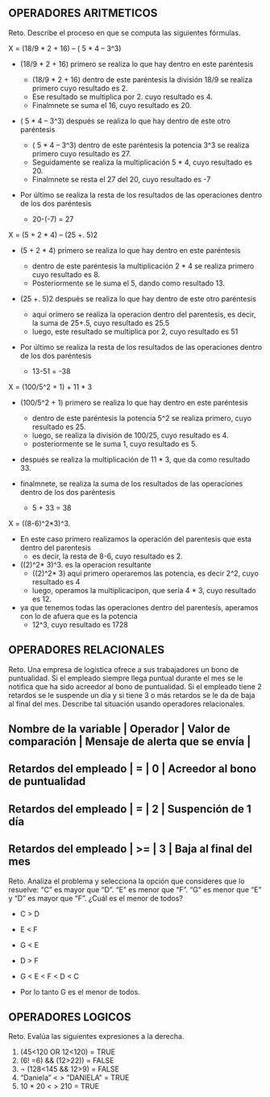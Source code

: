 ## OPERADORES ARITMETICOS
Reto. Describe el proceso en que se computa las siguientes fórmulas.

X = (18/9 * 2 + 16) – ( 5 * 4 – 3^3)

  * (18/9 * 2 + 16) primero se realiza lo que hay dentro en este paréntesis
    * (18/9 * 2 + 16) dentro de este paréntesis la división 18/9 se realiza primero cuyo resultado es 2.
    * Ese resultado se multiplica por 2. cuyo resultado es 4.
    * Finalmnete se suma el 16, cuyo resultado es 20.
  * ( 5 * 4 – 3^3) después se realiza lo que hay dentro de este otro paréntesis
    * ( 5 * 4 – 3^3) dentro de este paréntesis la potencia 3^3 se realiza primero cuyo resultado es 27.
    * Seguidamente se realiza la multiplicación 5 * 4, cuyo resultado es 20.
    * Finalmnete se resta el 27 del 20, cuyo resultado es -7
 
  * Por último se realiza la resta de los resultados de las operaciones dentro de los dos paréntesis
    * 20-(-7) = 27


X = (5 + 2 * 4) – (25 +. 5)2

* (5 + 2 * 4) primero se realiza lo que hay dentro en este paréntesis
   * dentro de este paréntesis la multiplicación 2 * 4 se realiza primero cuyo resultado es 8.
   * Posteriormente se le suma el 5, dando como resultado 13.
 
* (25 +. 5)2 después se realiza lo que hay dentro de este otro paréntesis 
   * aquí orimero se realiza la operacion dentro del parentesis, es decir, la suma de 25+.5, cuyo resultado es 25.5
   * luego, este resultado se multiplica por 2, cuyo resultado es 51

* Por último se realiza la resta de los resultados de las operaciones dentro de los dos paréntesis
   * 13-51 = -38


X = (100/5^2 + 1) + 11 * 3

* (100/5^2 + 1) primero se realiza lo que hay dentro en este paréntesis
   * dentro de este paréntesis la potencia 5^2 se realiza primero, cuyo resultado es 25.
   * luego, se realiza la división de 100/25, cuyo resultado es 4.
   * posteriormente se le suma 1, cuyo resultado es 5.

* después se realiza la multiplicación de 11 * 3, que da como resultado 33.
* finalmnete, se realiza la suma de los resultados de las operaciones dentro de los dos paréntesis
   * 5 + 33 = 38


X = ((8-6)^2*3)^3.

* En este caso primero realizamos la operación del parentesis que esta dentro del parentesis
   * es decir, la resta de 8-6, cuyo resultado es 2.
* ((2)^2* 3)^3. es la operacion resultante
   * ((2)^2* 3) aquí primero operaremos las potencia, es decir 2^2, cuyo resultado es 4
   * luego, operamos la multiplicacipon, que sería 4 * 3, cuyo resultado es 12.
* ya que tenemos todas las operaciones dentro del parentesís, aperamos con lo de afuera que es la potencia
   * 12^3, cuyo resultado es 1728
  

## OPERADORES RELACIONALES
Reto. Una empresa de logística ofrece a sus trabajadores un bono de
puntualidad. Si el empleado siempre llega puntual durante el mes se le
notifica que ha sido acreedor al bono de puntualidad. Si el empleado tiene
2 retardos se le suspende un día y si tiene 3 o más retardos se le da de
baja al final del mes. Describe tal situación usando operadores
relacionales.

Nombre de la variable     |      Operador    |     Valor de comparación     |     Mensaje de alerta que se envía   |
--------------------------------------------------------------------------------------------------------------------
  Retardos del empleado   |         =        |              0               |    Acreedor al bono de puntualidad
--------------------------------------------------------------------------------------------------------------------
  Retardos del empleado   |         =        |              2               |          Suspención de 1 día
--------------------------------------------------------------------------------------------------------------------
  Retardos del empleado   |         >=       |              3               |          Baja al final del mes
--------------------------------------------------------------------------------------------------------------------

Reto. Analiza el problema y selecciona la opción que consideres que lo
resuelve:
“C” es mayor que “D”. “E” es menor que “F”. “G” es menor que “E” y “D” es
mayor que “F”. ¿Cuál es el menor de todos?

 * C > D
 * E < F
 * G < E
 * D > F

* G < E < F < D < C
* Por lo tanto G es el menor de todos.

## OPERADORES LOGICOS
Reto. Evalúa las siguientes expresiones a la derecha.
1) (45<120 OR 12<120) = TRUE
2) (6! =6) && (12>22)) = FALSE
3) ¬ (128<145 && 12>9) = FALSE
4) “Daniela” < > ”DANIELA” = TRUE
5) 10 * 20 < > 210 = TRUE
